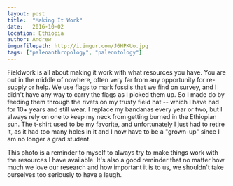 ```yaml
---
layout: post
title:  "Making It Work"
date:   2016-10-02
location: Ethiopia
author: Andrew
imgurfilepath: http://i.imgur.com/J6HPKUo.jpg
tags: ["paleoanthropology", "paleontology"]
---
```


Fieldwork is all about making it work with what resources you have.  You are out in the middle of nowhere, often very far from any opportunity for re-supply or help.  We use flags to mark fossils that we find on survey, and I didn't have any way to carry the flags as I picked them up. So I made do by feeding them through the rivets on my trusty field hat -- which I have had for 10+ years and still wear. I replace my bandanas every year or two, but I always rely on one to keep my neck from getting burned in the Ethiopian sun. The t-shirt used to be my favorite, and unfortunately I just had to retire it, as it had too many holes in it and I now have to be a "grown-up" since I am no longer a grad student. 

This photo is a reminder to myself to always try to make things work with the resources I have available.  It's also a good reminder that no matter how much we love our research and how important it is to us, we shouldn't take ourselves too seriously to have a laugh.

